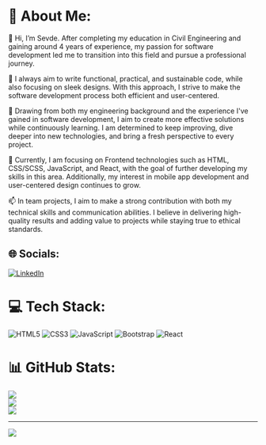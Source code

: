 # 💫 About Me:

👋 Hi, I’m Sevde. After completing my education in Civil Engineering and gaining around 4 years of experience, my passion for software development led me to transition into this field and pursue a professional journey.

👀 I always aim to write functional, practical, and sustainable code, while also focusing on sleek designs. With this approach, I strive to make the software development process both efficient and user-centered.

🌱 Drawing from both my engineering background and the experience I've gained in software development, I aim to create more effective solutions while continuously learning. I am determined to keep improving, dive deeper into new technologies, and bring a fresh perspective to every project.

💞️ Currently, I am focusing on Frontend technologies such as HTML, CSS/SCSS, JavaScript, and React, with the goal of further developing my skills in this area. Additionally, my interest in mobile app development and user-centered design continues to grow.

📫 In team projects, I aim to make a strong contribution with both my technical skills and communication abilities. I believe in delivering high-quality results and adding value to projects while staying true to ethical standards.


## 🌐 Socials:
[![LinkedIn](https://img.shields.io/badge/LinkedIn-%230077B5.svg?logo=linkedin&logoColor=white)](https://linkedin.com/in/https://www.linkedin.com/in/sevdecaliskan/) 

# 💻 Tech Stack:
![HTML5](https://img.shields.io/badge/html5-%23E34F26.svg?style=for-the-badge&logo=html5&logoColor=white) ![CSS3](https://img.shields.io/badge/css3-%231572B6.svg?style=for-the-badge&logo=css3&logoColor=white) ![JavaScript](https://img.shields.io/badge/javascript-%23323330.svg?style=for-the-badge&logo=javascript&logoColor=%23F7DF1E) ![Bootstrap](https://img.shields.io/badge/bootstrap-%238511FA.svg?style=for-the-badge&logo=bootstrap&logoColor=white) ![React](https://img.shields.io/badge/react-%2320232a.svg?style=for-the-badge&logo=react&logoColor=%2361DAFB)
# 📊 GitHub Stats:
![](https://github-readme-stats.vercel.app/api?username=sevdecaliskan5&theme=dark&hide_border=true&include_all_commits=true&count_private=false)<br/>
![](https://github-readme-streak-stats.herokuapp.com/?user=sevdecaliskan5&theme=dark&hide_border=true)<br/>
![](https://github-readme-stats.vercel.app/api/top-langs/?username=sevdecaliskan5&theme=dark&hide_border=true&include_all_commits=true&count_private=false&layout=compact)

---
[![](https://visitcount.itsvg.in/api?id=sevdecaliskan5&icon=0&color=0)](https://visitcount.itsvg.in)

<!-- Proudly created with GPRM ( https://gprm.itsvg.in ) -->
